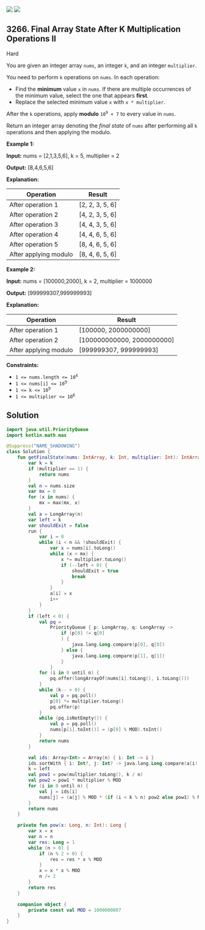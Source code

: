 [![](https://img.shields.io/github/stars/javadev/LeetCode-in-Kotlin?label=Stars&style=flat-square)](https://github.com/javadev/LeetCode-in-Kotlin)
[![](https://img.shields.io/github/forks/javadev/LeetCode-in-Kotlin?label=Fork%20me%20on%20GitHub%20&style=flat-square)](https://github.com/javadev/LeetCode-in-Kotlin/fork)

## 3266\. Final Array State After K Multiplication Operations II

Hard

You are given an integer array `nums`, an integer `k`, and an integer `multiplier`.

You need to perform `k` operations on `nums`. In each operation:

*   Find the **minimum** value `x` in `nums`. If there are multiple occurrences of the minimum value, select the one that appears **first**.
*   Replace the selected minimum value `x` with `x * multiplier`.

After the `k` operations, apply **modulo** <code>10<sup>9</sup> + 7</code> to every value in `nums`.

Return an integer array denoting the _final state_ of `nums` after performing all `k` operations and then applying the modulo.

**Example 1:**

**Input:** nums = [2,1,3,5,6], k = 5, multiplier = 2

**Output:** [8,4,6,5,6]

**Explanation:**

| Operation               | Result           |
|-------------------------|------------------|
| After operation 1       | [2, 2, 3, 5, 6]  |
| After operation 2       | [4, 2, 3, 5, 6]  |
| After operation 3       | [4, 4, 3, 5, 6]  |
| After operation 4       | [4, 4, 6, 5, 6]  |
| After operation 5       | [8, 4, 6, 5, 6]  |
| After applying modulo   | [8, 4, 6, 5, 6]  |

**Example 2:**

**Input:** nums = [100000,2000], k = 2, multiplier = 1000000

**Output:** [999999307,999999993]

**Explanation:**

| Operation               | Result               |
|-------------------------|----------------------|
| After operation 1       | [100000, 2000000000] |
| After operation 2       | [100000000000, 2000000000] |
| After applying modulo   | [999999307, 999999993] |

**Constraints:**

*   <code>1 <= nums.length <= 10<sup>4</sup></code>
*   <code>1 <= nums[i] <= 10<sup>9</sup></code>
*   <code>1 <= k <= 10<sup>9</sup></code>
*   <code>1 <= multiplier <= 10<sup>6</sup></code>

## Solution

```kotlin
import java.util.PriorityQueue
import kotlin.math.max

@Suppress("NAME_SHADOWING")
class Solution {
    fun getFinalState(nums: IntArray, k: Int, multiplier: Int): IntArray {
        var k = k
        if (multiplier == 1) {
            return nums
        }
        val n = nums.size
        var mx = 0
        for (x in nums) {
            mx = max(mx, x)
        }
        val a = LongArray(n)
        var left = k
        var shouldExit = false
        run {
            var i = 0
            while (i < n && !shouldExit) {
                var x = nums[i].toLong()
                while (x < mx) {
                    x *= multiplier.toLong()
                    if (--left < 0) {
                        shouldExit = true
                        break
                    }
                }
                a[i] = x
                i++
            }
        }
        if (left < 0) {
            val pq =
                PriorityQueue { p: LongArray, q: LongArray ->
                    if (p[0] != q[0]
                    ) {
                        java.lang.Long.compare(p[0], q[0])
                    } else {
                        java.lang.Long.compare(p[1], q[1])
                    }
                }
            for (i in 0 until n) {
                pq.offer(longArrayOf(nums[i].toLong(), i.toLong()))
            }
            while (k-- > 0) {
                val p = pq.poll()
                p[0] *= multiplier.toLong()
                pq.offer(p)
            }
            while (pq.isNotEmpty()) {
                val p = pq.poll()
                nums[p[1].toInt()] = (p[0] % MOD).toInt()
            }
            return nums
        }

        val ids: Array<Int> = Array(n) { i: Int -> i }
        ids.sortWith { i: Int?, j: Int? -> java.lang.Long.compare(a[i!!], a[j!!]) }
        k = left
        val pow1 = pow(multiplier.toLong(), k / n)
        val pow2 = pow1 * multiplier % MOD
        for (i in 0 until n) {
            val j = ids[i]
            nums[j] = (a[j] % MOD * (if (i < k % n) pow2 else pow1) % MOD).toInt()
        }
        return nums
    }

    private fun pow(x: Long, n: Int): Long {
        var x = x
        var n = n
        var res: Long = 1
        while (n > 0) {
            if (n % 2 > 0) {
                res = res * x % MOD
            }
            x = x * x % MOD
            n /= 2
        }
        return res
    }

    companion object {
        private const val MOD = 1000000007
    }
}
```